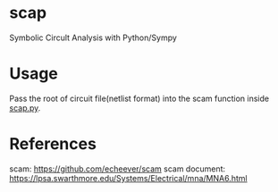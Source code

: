# scap
Symbolic Circult Analysis with Python/Sympy

# Usage
Pass the root of circuit file(netlist format) into the scam function inside [scap.py](https://github.com/hellocym/scap/blob/main/scap.py).

# References
scam: https://github.com/echeever/scam
scam document: https://lpsa.swarthmore.edu/Systems/Electrical/mna/MNA6.html
